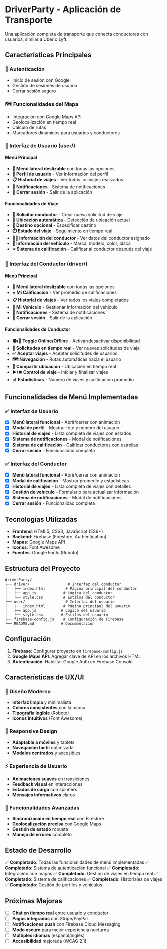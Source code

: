 
# DriverParty - Aplicación de Transporte

Una aplicación completa de transporte que conecta conductores con usuarios, similar a Uber o Lyft.

## Características Principales

### 🔐 Autenticación
- Inicio de sesión con Google
- Gestión de sesiones de usuario
- Cerrar sesión seguro

### 🗺️ Funcionalidades del Mapa
- Integración con Google Maps API
- Geolocalización en tiempo real
- Cálculo de rutas
- Marcadores dinámicos para usuarios y conductores

### 👤 Interfaz de Usuario (user/)

#### Menú Principal
- **📱 Menú lateral deslizable** con todas las opciones
- **👤 Perfil de usuario** - Ver información del perfil
- **📋 Historial de viajes** - Ver todos los viajes realizados
- **🔔 Notificaciones** - Sistema de notificaciones
- **🚪 Cerrar sesión** - Salir de la aplicación

#### Funcionalidades de Viaje
- **🚗 Solicitar conductor** - Crear nueva solicitud de viaje
- **📍 Ubicación automática** - Detección de ubicación actual
- **🎯 Destino opcional** - Especificar destino
- **⏱️ Estado del viaje** - Seguimiento en tiempo real
- **👨‍💼 Información del conductor** - Ver datos del conductor asignado
- **🚙 Información del vehículo** - Marca, modelo, color, placa
- **⭐ Sistema de calificación** - Calificar al conductor después del viaje

### 🚗 Interfaz del Conductor (driver/)

#### Menú Principal
- **📱 Menú lateral deslizable** con todas las opciones
- **⭐ Mi Calificación** - Ver promedio de calificaciones
- **📋 Historial de viajes** - Ver todos los viajes completados
- **🚙 Mi Vehículo** - Gestionar información del vehículo
- **🔔 Notificaciones** - Sistema de notificaciones
- **🚪 Cerrar sesión** - Salir de la aplicación

#### Funcionalidades de Conductor
- **🟢/🔴 Toggle Online/Offline** - Activar/desactivar disponibilidad
- **📱 Solicitudes en tiempo real** - Ver nuevas solicitudes de viaje
- **✅ Aceptar viajes** - Aceptar solicitudes de usuarios
- **🗺️ Navegación** - Rutas automáticas hacia el usuario
- **📍 Compartir ubicación** - Ubicación en tiempo real
- **▶️/⏹️ Control de viaje** - Iniciar y finalizar viajes
- **📊 Estadísticas** - Número de viajes y calificación promedio

## Funcionalidades de Menú Implementadas

### ✅ Interfaz de Usuario
- [x] **Menú lateral funcional** - Abrir/cerrar con animación
- [x] **Modal de perfil** - Mostrar foto y nombre del usuario
- [x] **Historial de viajes** - Lista completa de viajes con estados
- [x] **Sistema de notificaciones** - Modal de notificaciones
- [x] **Sistema de calificación** - Calificar conductores con estrellas
- [x] **Cerrar sesión** - Funcionalidad completa

### ✅ Interfaz del Conductor
- [x] **Menú lateral funcional** - Abrir/cerrar con animación
- [x] **Modal de calificación** - Mostrar promedio y estadísticas
- [x] **Historial de viajes** - Lista completa de viajes con detalles
- [x] **Gestión de vehículo** - Formulario para actualizar información
- [x] **Sistema de notificaciones** - Modal de notificaciones
- [x] **Cerrar sesión** - Funcionalidad completa

## Tecnologías Utilizadas

- **Frontend**: HTML5, CSS3, JavaScript (ES6+)
- **Backend**: Firebase (Firestore, Authentication)
- **Mapas**: Google Maps API
- **Iconos**: Font Awesome
- **Fuentes**: Google Fonts (Roboto)

## Estructura del Proyecto

```
driverParty/
├── driver/                 # Interfaz del conductor
│   ├── index.html         # Página principal del conductor
│   ├── app.js            # Lógica del conductor
│   └── style.css         # Estilos del conductor
├── user/                  # Interfaz del usuario
│   ├── index.html        # Página principal del usuario
│   ├── app.js           # Lógica del usuario
│   └── style.css        # Estilos del usuario
├── firebase-config.js    # Configuración de Firebase
└── README.md            # Documentación
```

## Configuración

1. **Firebase**: Configurar proyecto en `firebase-config.js`
2. **Google Maps API**: Agregar clave de API en los archivos HTML
3. **Autenticación**: Habilitar Google Auth en Firebase Console

## Características de UX/UI

### 🎨 Diseño Moderno
- **Interfaz limpia** y minimalista
- **Colores consistentes** con la marca
- **Tipografía legible** (Roboto)
- **Iconos intuitivos** (Font Awesome)

### 📱 Responsive Design
- **Adaptable a móviles** y tablets
- **Navegación táctil** optimizada
- **Modales centrados** y accesibles

### ⚡ Experiencia de Usuario
- **Animaciones suaves** en transiciones
- **Feedback visual** en interacciones
- **Estados de carga** con spinners
- **Mensajes informativos** claros

### 🔧 Funcionalidades Avanzadas
- **Sincronización en tiempo real** con Firestore
- **Geolocalización precisa** con Google Maps
- **Gestión de estado** robusta
- **Manejo de errores** completo

## Estado de Desarrollo

✅ **Completado**: Todas las funcionalidades de menú implementadas
✅ **Completado**: Sistema de autenticación funcional
✅ **Completado**: Integración con mapas
✅ **Completado**: Gestión de viajes en tiempo real
✅ **Completado**: Sistema de calificaciones
✅ **Completado**: Historiales de viajes
✅ **Completado**: Gestión de perfiles y vehículos

## Próximas Mejoras

- [ ] **Chat en tiempo real** entre usuario y conductor
- [ ] **Pagos integrados** con Stripe/PayPal
- [ ] **Notificaciones push** con Firebase Cloud Messaging
- [ ] **Modo oscuro** para mejor experiencia nocturna
- [ ] **Múltiples idiomas** (español/inglés)
- [ ] **Accesibilidad** mejorada (WCAG 2.1)

